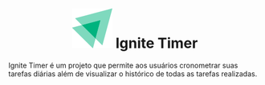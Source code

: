 <h1 align="center">
    <img alt="Logo Ignite" title="Logo Ignite" src="./.github/images/logo-ignite.svg" />
    Ignite Timer
</h1>

Ignite Timer é um projeto que permite aos usuários cronometrar suas tarefas diárias além de visualizar o histórico de todas as tarefas realizadas.
